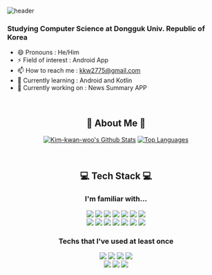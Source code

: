 ![header](https://capsule-render.vercel.app/api?type=Waving&color=gradient&height=300&section=header&text=Hi,%20I'm%20KWANWOO%20👋&fontSize=50)
### Studying Computer Science at Dongguk Univ. Republic of Korea
- 😄 Pronouns : He/Him
- ⚡ Field of interest : Android App
- 📫 How to reach me : kkw2775@gmail.com
- 🌱 Currently learning : Android and Kotlin
- 🔭 Currently working on : News Summary APP

</br>
<h2 align='center'>👨 About Me 👨</h2>
<p align="center" vertical-align='center'>
<a href="https://github.com/Kim-kwan-woo">
<img alt="Kim-kwan-woo's Github Stats" src="https://github-readme-stats.vercel.app/api?username=Kim-kwan-woo&show_icons=true&count_private=true"/></a>
  <a href="https://github.com/Kim-kwan-woo">
<img alt="Top Languages" src="https://github-readme-stats.vercel.app/api/top-langs/?username=Kim-kwan-woo&layout=compact"/></a>
</p>

</br>
<h2 align='center'>💻 Tech Stack 💻</h2>
<p align="center" vertical-align='center'>
<h3 align="center">I'm familiar with...</h3>
<p align="center">
<img src='https://img.shields.io/badge/Kotlin-7F52FF?style=for-the-badge&logo=Kotlin&nbspAccess&logoColor=white'/></t></t>
<img src='https://img.shields.io/badge/Java-F89820?style=for-the-badge&logo=java&logoColor=white'/></t></t>
<img src='https://img.shields.io/badge/Python-306998?style=for-the-badge&logo=python&logoColor=white'/></t></t>
<img src='https://img.shields.io/badge/C++-452170?style=for-the-badge&logo=cplusplus&logoColor=white'/></t></t>
<img src='https://img.shields.io/badge/C-A8B9CC?style=for-the-badge&logo=c&logoColor=white'/></t></t>
<img src='https://img.shields.io/badge/Dart-0175C2?style=for-the-badge&logo=Dart&logoColor=white'/></t></t>
<img src='https://img.shields.io/badge/Flutter-54C5F8?style=for-the-badge&logo=flutter&logoColor=white'/></br>
<img src='https://img.shields.io/badge/JavaScript-yellow?style=for-the-badge&logo=javascript&logoColor=white'/></t></t>
<img src='https://img.shields.io/badge/HTML-E34F26?style=for-the-badge&logo=HTML5&logoColor=white'/></t></t>
<img src='https://img.shields.io/badge/CSS-0B3861?style=for-the-badge&logo=CSS3&logoColor=white'/></t></t>
<img src='https://img.shields.io/badge/Firebase-FFCA28?style=for-the-badge&logo=Firebase&logoColor=white'/></t></t>
<img src='https://img.shields.io/badge/AWS-232F3E?style=for-the-badge&logo=Amazon&nbspAWS&logoColor=white'/></t></t>
<img src='https://img.shields.io/badge/Oracle-F80000?style=for-the-badge&logo=Oracle&logoColor=white'/></t></t>
<img src='https://img.shields.io/badge/MySQL-4479A1?style=for-the-badge&logo=MySQL&logoColor=white'/></t></t>
</p>

<h3 align="center">Techs that I've used at least once</h3>
<p align="center">
<img src='https://img.shields.io/badge/React-61DAFB?style=for-the-badge&logo=React&logoColor=white'/></t></t>
<img src='https://img.shields.io/badge/Vue.js-4FC08D?style=for-the-badge&logo=Vue.js&nbspAccess&logoColor=white'/></t></t>
<img src='https://img.shields.io/badge/Django-092E20?style=for-the-badge&logo=Django&logoColor=white'/></t></t>
<img src='https://img.shields.io/badge/Node.js-339933?style=for-the-badge&logo=Node.js&logoColor=white'/></br>
<img src='https://img.shields.io/badge/SQLite-003B57?style=for-the-badge&logo=SQLite&logoColor=white'/></t></t>
<img src='https://img.shields.io/badge/TensorFlow-FF6F00?style=for-the-badge&logo=TensorFlow&logoColor=white'/></t></t>
<img src='https://img.shields.io/badge/OpenCV-5C3EE8?style=for-the-badge&logo=OpenCV&logoColor=white'/>
</p>
</p>

